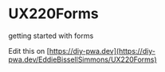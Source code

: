 # UX220Forms
getting started with forms

Edit this on [https://diy-pwa.dev](https://diy-pwa.dev/EddieBissellSimmons/UX220Forms)
